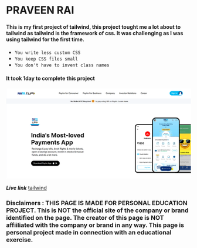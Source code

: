 # PRAVEEN RAI

#### This is my first project of tailwind, this project tought me a lot about to tailwind as tailwind is the framework of css. It was challenging as I was using tailwind for the first time.

- `You write less custom CSS`
- `You keep CSS files small`
- `You don't have to invent class names`

#### It took 1day to complete this project

![tailwind](thumbnail.png)

**_Live link_** [tailwind](https://paytm-dash.netlify.app/)

### Disclaimers : THIS PAGE IS MADE FOR PERSONAL EDUCATION PROJECT. This is NOT the official site of the company or brand identified on the page. The creator of this page is NOT affiiliated with the company or brand in any way. This page is personal project made in connection with an educational exercise.
